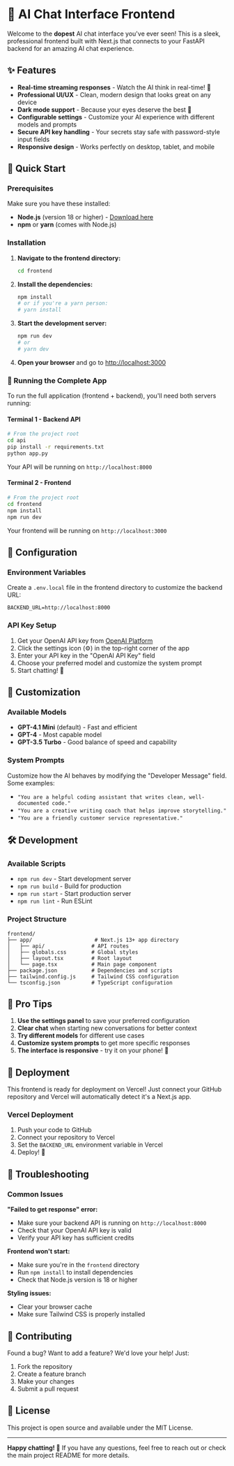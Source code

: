 # 🤖 AI Chat Interface Frontend

Welcome to the **dopest** AI chat interface you've ever seen! This is a sleek, professional frontend built with Next.js that connects to your FastAPI backend for an amazing AI chat experience.

## ✨ Features

- **Real-time streaming responses** - Watch the AI think in real-time! 🧠
- **Professional UI/UX** - Clean, modern design that looks great on any device
- **Dark mode support** - Because your eyes deserve the best 🌙
- **Configurable settings** - Customize your AI experience with different models and prompts
- **Secure API key handling** - Your secrets stay safe with password-style input fields
- **Responsive design** - Works perfectly on desktop, tablet, and mobile

## 🚀 Quick Start

### Prerequisites

Make sure you have these installed:
- **Node.js** (version 18 or higher) - [Download here](https://nodejs.org/)
- **npm** or **yarn** (comes with Node.js)

### Installation

1. **Navigate to the frontend directory:**
   ```bash
   cd frontend
   ```

2. **Install the dependencies:**
   ```bash
   npm install
   # or if you're a yarn person:
   # yarn install
   ```

3. **Start the development server:**
   ```bash
   npm run dev
   # or
   # yarn dev
   ```

4. **Open your browser** and go to [http://localhost:3000](http://localhost:3000)

### 🎯 Running the Complete App

To run the full application (frontend + backend), you'll need both servers running:

#### Terminal 1 - Backend API
```bash
# From the project root
cd api
pip install -r requirements.txt
python app.py
```
Your API will be running on `http://localhost:8000`

#### Terminal 2 - Frontend
```bash
# From the project root
cd frontend
npm install
npm run dev
```
Your frontend will be running on `http://localhost:3000`

## 🔧 Configuration

### Environment Variables

Create a `.env.local` file in the frontend directory to customize the backend URL:

```env
BACKEND_URL=http://localhost:8000
```

### API Key Setup

1. Get your OpenAI API key from [OpenAI Platform](https://platform.openai.com/api-keys)
2. Click the settings icon (⚙️) in the top-right corner of the app
3. Enter your API key in the "OpenAI API Key" field
4. Choose your preferred model and customize the system prompt
5. Start chatting! 🎉

## 🎨 Customization

### Available Models
- **GPT-4.1 Mini** (default) - Fast and efficient
- **GPT-4** - Most capable model
- **GPT-3.5 Turbo** - Good balance of speed and capability

### System Prompts
Customize how the AI behaves by modifying the "Developer Message" field. Some examples:
- `"You are a helpful coding assistant that writes clean, well-documented code."`
- `"You are a creative writing coach that helps improve storytelling."`
- `"You are a friendly customer service representative."`

## 🛠️ Development

### Available Scripts

- `npm run dev` - Start development server
- `npm run build` - Build for production
- `npm run start` - Start production server
- `npm run lint` - Run ESLint

### Project Structure

```
frontend/
├── app/                    # Next.js 13+ app directory
│   ├── api/               # API routes
│   ├── globals.css        # Global styles
│   ├── layout.tsx         # Root layout
│   └── page.tsx           # Main page component
├── package.json           # Dependencies and scripts
├── tailwind.config.js     # Tailwind CSS configuration
└── tsconfig.json          # TypeScript configuration
```

## 🌟 Pro Tips

1. **Use the settings panel** to save your preferred configuration
2. **Clear chat** when starting new conversations for better context
3. **Try different models** for different use cases
4. **Customize system prompts** to get more specific responses
5. **The interface is responsive** - try it on your phone! 📱

## 🚀 Deployment

This frontend is ready for deployment on Vercel! Just connect your GitHub repository and Vercel will automatically detect it's a Next.js app.

### Vercel Deployment
1. Push your code to GitHub
2. Connect your repository to Vercel
3. Set the `BACKEND_URL` environment variable in Vercel
4. Deploy! 🎉

## 🐛 Troubleshooting

### Common Issues

**"Failed to get response" error:**
- Make sure your backend API is running on `http://localhost:8000`
- Check that your OpenAI API key is valid
- Verify your API key has sufficient credits

**Frontend won't start:**
- Make sure you're in the `frontend` directory
- Run `npm install` to install dependencies
- Check that Node.js version is 18 or higher

**Styling issues:**
- Clear your browser cache
- Make sure Tailwind CSS is properly installed

## 🤝 Contributing

Found a bug? Want to add a feature? We'd love your help! Just:
1. Fork the repository
2. Create a feature branch
3. Make your changes
4. Submit a pull request

## 📄 License

This project is open source and available under the MIT License.

---

**Happy chatting! 🎉** If you have any questions, feel free to reach out or check the main project README for more details.